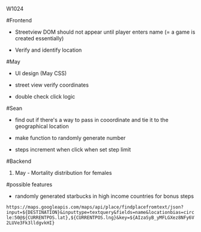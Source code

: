 W1024

#Frontend
- Streetview DOM should not appear until player enters name (= a game is created essentially)
<!-- - Set click numbers -->
+ Verify and identify location

#May
- UI design (May CSS)
+ street view verify coordinates
- double check click logic

#Sean
<!-- - Sean will create random generator for age, gender (before POST fetch for player) -->
<!-- - Sean will make sure POST to make new player works -->
<!-- - When game over, send PATCH request to update player's alive attribute to false and update player's step count to number of clicks on streetview -->
- find out if there's a way to pass in cooordinate and tie it to the geographical location
- make function to randomly generate number



- steps
  increment when click
  when
  set step limit

#Backend
1. May - Mortality distribution for females


#possible features
- randomly generated starbucks in high income countries for bonus steps


`https://maps.googleapis.com/maps/api/place/findplacefromtext/json?input=${DESTINATION}&inputtype=textquery&fields=name&locationbias=circle:50@${CURRENTPOS.lat},${CURRENTPOS.lng}&key=${AIzaSyB_yMFLGXez8NFy6V2LUVe3Fk3lldgvkHI}`
